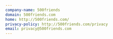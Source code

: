 ```yaml
---
company-name: 500friends
domain: 500friends.com
home: http://500friends.com/
privacy-policy: http://500friends.com/privacy
email: privacy@500friends.com
---
```




